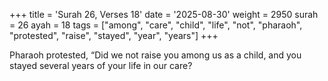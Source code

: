 +++
title = 'Surah 26, Verses 18'
date = '2025-08-30'
weight = 2950
surah = 26
ayah = 18
tags = ["among", "care", "child", "life", "not", "pharaoh", "protested", "raise", "stayed", "year", "years"]
+++

Pharaoh protested, “Did we not raise you among us as a child, and you stayed several years of your life in our care?